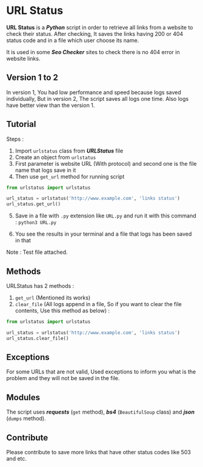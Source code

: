 # URL Status

**URL Status** is a ***Python*** script in order to retrieve all links from a website to check their status. After checking, It saves the links having 200 or 404 status code and in a file which user choose its name.

It is used in some ***Seo Checker*** sites to check there is no 404 error in website links.

## Version 1 to 2

In version 1, You had low performance and speed because logs saved individually, But in version 2, The script saves all logs one time.
Also logs have better view than the version 1.

## Tutorial

Steps :

1. Import `urlstatus` class from ***URLStatus*** file 
2. Create an object from `urlstatus`
3. First parameter is website URL (With protocol) and second one is the file name that logs save in it
4. Then use `get_url` method for running script
```python
from urlstatus import urlstatus

url_status = urlstatus('http://www.example.com', 'links status')
url_status.get_url()
```
5. Save in a file with `.py` extension like `URL.py` and run it with this command :
`python3 URL.py`

6. You see the results in your terminal and a file that logs has been saved in that 

Note : Test file attached.

## Methods

URLStatus has 2 methods :

1. `get_url` (Mentioned its works)
2. `clear_file` (All logs append in a file, So if you want to clear the file contents, Use this method as below) :
```python
from urlstatus import urlstatus

url_status = urlstatus('http://www.example.com', 'links status')
url_status.clear_file()
```

## Exceptions

For some URLs that are not valid, Used exceptions to inform you what is the problem and they will not be saved in the file.

## Modules

The script uses ***requests*** (`get` method), ***bs4*** (`BeautifulSoup` class) and ***json*** (`dumps` method).

## Contribute
Please contribute to save more links that have other status codes like 503 and etc.

